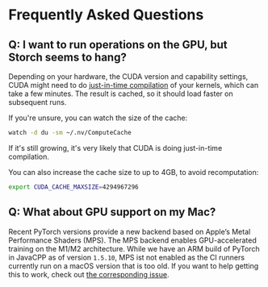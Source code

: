 # Frequently Asked Questions

## Q: I want to run operations on the GPU, but Storch seems to hang?

Depending on your hardware, the CUDA version and capability settings, CUDA might need to do
[just-in-time compilation](https://docs.nvidia.com/cuda/cuda-c-programming-guide/index.html#just-in-time-compilation)
of your kernels, which can take a few minutes. The result is cached, so it should load faster on subsequent runs.

If you're unsure, you can watch the size of the cache:

```bash
watch -d du -sm ~/.nv/ComputeCache
```
If it's still growing, it's very likely that CUDA is doing just-in-time compilation.

You can also increase the cache size to up to 4GB, to avoid recomputation:

```bash
export CUDA_CACHE_MAXSIZE=4294967296
```


## Q: What about GPU support on my Mac?

Recent PyTorch versions provide a new backend based on Apple’s Metal Performance Shaders (MPS).
The MPS backend enables GPU-accelerated training on the M1/M2 architecture.
While we have an ARM build of PyTorch in JavaCPP as of version `1.5.10`, MPS ist not enabled as the CI runners currently run on a macOS version that is too old.
If you want to help getting this to work, check out [the corresponding issue](https://github.com/bytedeco/javacpp-presets/issues/1464).